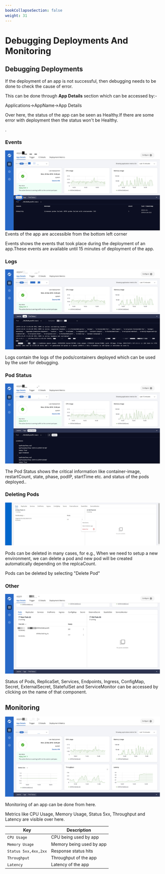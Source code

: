 ```yaml
---
bookCollapseSection: false
weight: 31
---
```

# Debugging Deployments And Monitoring
## Debugging Deployments


If the deployment of an app is not successful, then debugging needs to be done to check the cause of error.

This can be done through **App Details** section which can be accessed by:- 

Applications->AppName->App Details

Over here, the status of the app can be seen as Healthy.If there are some error with deployment then the status won't be Healthy.


.

### Events

![Debuggind Deployment](./depdebugeventedit.JPG "Debuggind Deployment")
Events of the app are accessible from the bottom left corner

Events shows the events that took place during the deployment of an app.These events are available until 15 minutes of deployment of the app.


### Logs

![Debuggind Deployment](./depdebuglogsedit.JPG "Debuggind Deployment")

Logs contain the logs of the pods/containers deployed which can be used by the user for debugging.

### Pod Status

![Debuggind Deployment](./depdebugpodstatusedit.jpg "Debuggind Deployment")

The Pod Status shows the critical information like container-image, restartCount, state, phase, podIP, startTime etc. and status of the pods deployed..

### Deleting Pods

![Debuggind Deployment](./deletepod.JPG "Debuggind Deployment")

Pods can be deleted in many cases, for e.g.,
When we need to setup a new environment, we can delete a pod and new pod will be created automatically depending on the replcaCount.

Pods can be deleted by selecting "Delete Pod"


### Other

![Debuggind Deployment](./depdebugotheredit.jpg "Debuggind Deployment")

Status of Pods, ReplicaSet, Services, Endpoints, Ingress, ConfigMap, Secret, ExternalSecret, StatefulSet and ServiceMonitor can be accessed by clicking on the name of that component.

## Monitoring

![Debuggind Deployment](./depdebug1edit.JPG "Debuggind Deployment")

Monitoring of an app can be done from here.

Metrics like CPU Usage, Memory Usage, Status 5xx, Throughput and Latency are visible over here.

Key | Description
----|----
`CPU Usage` | CPU being used by app
`Memory Usage` | Memory being used by app
`Status 5xx,4xx,2xx` | Response status hits
`Throughput` | Throughput of the app
`Latency` | Latency of the app









  
